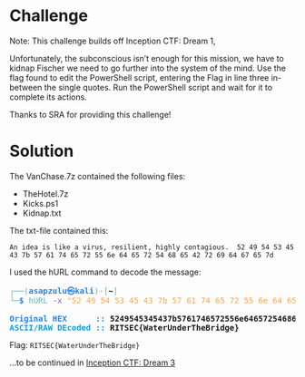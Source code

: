 # Challenge

Note: This challenge builds off Inception CTF: Dream 1,

Unfortunately, the subconscious isn’t enough for this mission, we have to kidnap Fischer we need to go further into the system of the mind. Use the flag found to edit the PowerShell script, entering the Flag in line three in-between the single quotes. Run the PowerShell script and wait for it to complete its actions.

Thanks to SRA for providing this challenge!

# Solution

The VanChase.7z contained the following files:
* TheHotel.7z
* Kicks.ps1
* Kidnap.txt

The txt-file contained this:

``An idea is like a virus, resilient, highly contagious. 
52 49 54 53 45 43 7b 57 61 74 65 72 55 6e 64 65 72 54 68 65 42 72 69 64 67 65 7d``

I used the hURL command to decode the message:

<pre><font color="#5EBDAB">┌──(</font><font color="#277FFF"><b>asapzulu㉿kali</b></font><font color="#5EBDAB">)-[</font><b>~</b><font color="#5EBDAB">]</font>
<font color="#5EBDAB">└─</font><font color="#277FFF"><b>$</b></font> <font color="#5EBDAB">hURL</font> <font color="#9755B3">-x</font> <font color="#FEA44C">&quot;52 49 54 53 45 43 7b 57 61 74 65 72 55 6e 64 65 72 54 68 65 42 72 69 64 67 65 7d&quot;</font>  

<font color="#277FFF"><b>Original HEX      :: </b></font><b>5249545345437b5761746572556e6465725468654272696467657d</b>
<font color="#05A1F7"><b>ASCII/RAW DEcoded :: </b></font><b>RITSEC{WaterUnderTheBridge}</b>
</pre>


Flag:
`RITSEC{WaterUnderTheBridge}`

...to be continued in [Inception CTF: Dream 3](https://github.com/AsapZulu1/CTF-writeups/blob/main/RITSEC-CTF-2021/FORENSICS/Inception%20CTF:%20Dream%203/Challenge%20and%20writeup.md)
